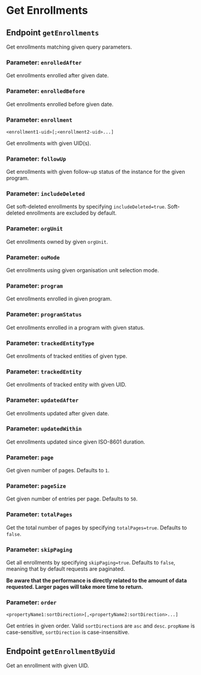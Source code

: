 # Get Enrollments

## Endpoint `getEnrollments`

Get enrollments matching given query parameters.

### Parameter: `enrolledAfter`

Get enrollments enrolled after given date.

### Parameter: `enrolledBefore`

Get enrollments enrolled before given date.

### Parameter: `enrollment`

`<enrollment1-uid>[;<enrollment2-uid>...]`

Get enrollments with given UID(s).

### Parameter: `followUp`

Get enrollments with given follow-up status of the instance for the given program.

### Parameter: `includeDeleted`

Get soft-deleted enrollments by specifying `includeDeleted=true`. Soft-deleted enrollments are excluded by default.

### Parameter: `orgUnit`

Get enrollments owned by given `orgUnit`.

### Parameter: `ouMode`

Get enrollments using given organisation unit selection mode.

### Parameter: `program`

Get enrollments enrolled in given program.

### Parameter: `programStatus`

Get enrollments enrolled in a program with given status.

### Parameter: `trackedEntityType`

Get enrollments of tracked entities of given type.

### Parameter: `trackedEntity`

Get enrollments of tracked entity with given UID.

### Parameter: `updatedAfter`

Get enrollments updated after given date.

### Parameter: `updatedWithin`

Get enrollments updated since given ISO-8601 duration.

### Parameter: `page`

Get given number of pages. Defaults to `1`.

### Parameter: `pageSize`

Get given number of entries per page. Defaults to `50`.

### Parameter: `totalPages`

Get the total number of pages by specifying `totalPages=true`. Defaults to `false`.

### Parameter: `skipPaging`

Get all enrollments by specifying `skipPaging=true`. Defaults to `false`, meaning that by default requests are
paginated.

**Be aware that the performance is directly related to the amount of data requested. Larger pages will take more time to
return.**

### Parameter: `order`

`<propertyName1:sortDirection>[,<propertyName2:sortDirection>...]`

Get entries in given order. Valid `sortDirection`s are `asc` and `desc`. `propName` is case-sensitive, `sortDirection`
is case-insensitive.

## Endpoint `getEnrollmentByUid`

Get an enrollment with given UID.
